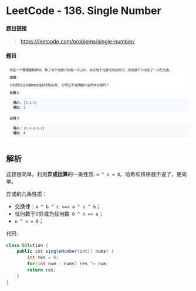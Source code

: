 # LeetCode - 136. Single Number

#### [题目链接](https://leetcode.com/problems/single-number/)

> https://leetcode.com/problems/single-number/

#### 题目

![1554786134064](assets/1554786134064.png)

## 解析

这题很简单。利用**异或运算**的一条性质: `n ^ n = 0`。哈希和排序就不说了，更简单。

异或的几条性质：

* 交换律：`a ^ b ^ c <=> a ^ c ^ b`；
* 任何数于0异或为任何数` 0 ^ n => n`；
* `n ^ n = 0`；

代码:

```java
class Solution {
    public int singleNumber(int[] nums) {
        int res = 0;
        for(int num : nums) res ^= num;
        return res;
    }
}
```

